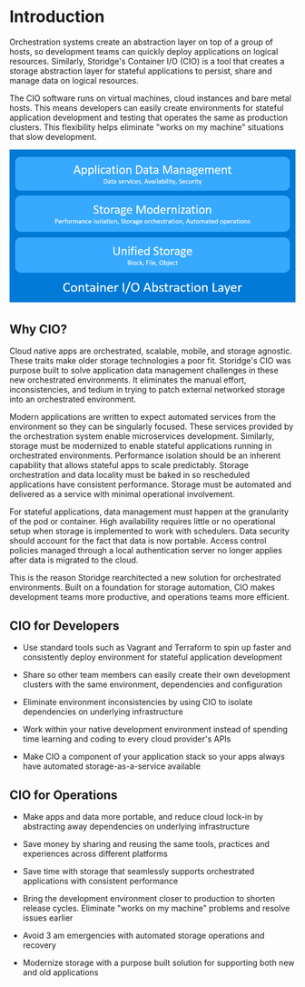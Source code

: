 # Introduction 

Orchestration systems create an abstraction layer on top of a group of hosts, so development teams can quickly deploy applications on logical resources. Similarly, Storidge's Container I/O (CIO) is a tool that creates a storage abstraction layer for stateful applications to persist, share and manage data on logical resources. 

The CIO software runs on virtual machines, cloud instances and bare metal hosts. This means developers can easily create environments for stateful application development and testing that operates the same as production clusters. This flexibility helps eliminate "works on my machine" situations that slow development. 

![cio abstraction layer](../images/cio-abstraction-layer.png)

## Why CIO?
Cloud native apps are orchestrated, scalable, mobile, and storage agnostic. These traits make older storage technologies a poor fit. Storidge's CIO was purpose built to solve application data management challenges in these new orchestrated environments. It eliminates the manual effort, inconsistencies, and tedium in trying to patch external networked storage into an orchestrated environment.

Modern applications are written to expect automated services from the environment so they can be singularly focused. These services provided by the orchestration system enable microservices development. Similarly, storage must be modernized to enable stateful applications running in orchestrated environments. Performance isolation should be an inherent capability that allows stateful apps to scale predictably. Storage orchestration and data locality must be baked in so rescheduled applications have consistent performance. Storage must be automated and delivered as a service with minimal operational involvement. 

For stateful applications, data management must happen at the granularity of the pod or container. High availability requires little or no operational setup when storage is implemented to work with schedulers. Data security should account for the fact that data is now portable. Access control policies managed through a local authentication server no longer applies after data is migrated to the cloud. 

This is the reason Storidge rearchitected a new solution for orchestrated environments. Built on a foundation for storage automation, CIO makes development teams more productive, and operations teams more efficient.

## CIO for Developers

- Use standard tools such as Vagrant and Terraform to spin up faster and consistently deploy environment for stateful application development

- Share so other team members can easily create their own development clusters with the same environment, dependencies and configuration

- Eliminate environment inconsistencies by using CIO to isolate dependencies on underlying infrastructure

- Work within your native development environment instead of spending time learning and coding to every cloud provider's APIs

- Make CIO a component of your application stack so your apps always have automated storage-as-a-service available 

## CIO for Operations

- Make apps and data more portable, and reduce cloud lock-in by abstracting away dependencies on underlying infrastructure

- Save money by sharing and reusing the same tools, practices and experiences across different platforms

- Save time with storage that seamlessly supports orchestrated applications with consistent performance

- Bring the development environment closer to production to shorten release cycles. Eliminate "works on my machine" problems and resolve issues earlier

- Avoid 3 am emergencies with automated storage operations and recovery

- Modernize storage with a purpose built solution for supporting both new and old applications



